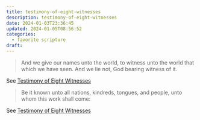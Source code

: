```yaml
---
title: testimony-of-eight-witnesses
description: testimony-of-eight-witnesses
date: 2024-01-03T23:36:45
updated: 2024-01-05T08:56:52
categories:
  - favorite scripture
draft:
---
```


> And we give our names unto the world, to witness unto the world that which we have seen. And we lie not, God bearing witness of it.

See [Testimony of Eight Witnesses](https://www.churchofjesuschrist.org/study/scriptures/bofm/eight?id=p1&lang=eng#p1)

> Be it known unto all nations, kindreds, tongues, and people, unto whom this work shall come:

See [Testimony of Eight Witnesses](https://www.churchofjesuschrist.org/study/scriptures/bofm/eight?id=p1&lang=eng#p1)
